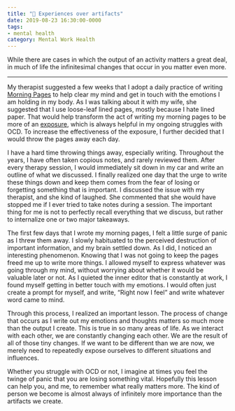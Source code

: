 ```yaml
---
title: "💮 Experiences over artifacts"
date: 2019-08-23 16:30:00-0000
tags:
- mental health
category: Mental Work Health
---
```


While there are cases in which the output of an activity matters a great deal, in much of life the infinitesimal changes that occur in you matter even more.

***

My therapist suggested a few weeks that I adopt a daily practice of writing [Morning Pages](https://juliacameronlive.com/basic-tools/morning-pages/) to help clear my mind and get in touch with the emotions I am holding in my body. As I was talking about it with my wife, she suggested that I use loose-leaf lined pages, mostly because I hate lined paper. That would help transform the act of writing my morning pages to be more of an [exposure](https://en.m.wikipedia.org/wiki/Exposure_therapy), which is always helpful in my ongoing struggles with OCD. To increase the effectiveness of the exposure, I further decided that I would throw the pages away each day.

I have a hard time throwing things away, especially writing. Throughout the years, I have often taken copious notes, and rarely reviewed them. After every therapy session, I would immediately sit down in my car and write an outline of what we discussed. I finally realized one day that the urge to write these things down and keep them comes from the fear of losing or forgetting something that is important. I discussed the issue with my therapist, and she kind of laughed. She commented that she would have stopped me if I ever tried to take notes during a session. The important thing for me is not to perfectly recall everything that we discuss, but rather to internalize one or two major takeaways.

The first few days that I wrote my morning pages, I felt a little surge of panic as I threw them away. I slowly habituated to the perceived destruction of important information, and my brain settled down. As I did, I noticed an interesting phenomenon. Knowing that I was not going to keep the pages freed me up to write more things. I allowed myself to express whatever was going through my mind, without worrying about whether it would be valuable later or not. As I quieted the inner editor that is constantly at work, I found myself getting in better touch with my emotions. I would often just create a prompt for myself, and write, “Right now I feel” and write whatever word came to mind.

Through this process, I realized an important lesson. The process of change that occurs as I write out my emotions and thoughts matters so much more than the output I create. This is true in so many areas of life. As we interact with each other, we are constantly changing each other. We are the result of all of those tiny changes. If we want to be different than we are now, we merely need to repeatedly expose ourselves to different situations and influences.

Whether you struggle with OCD or not, I imagine at times you feel the twinge of panic that you are losing something vital. Hopefully this lesson can help you, and me, to remember what really matters more. The kind of person we become is almost always of infinitely more importance than the artifacts we create.